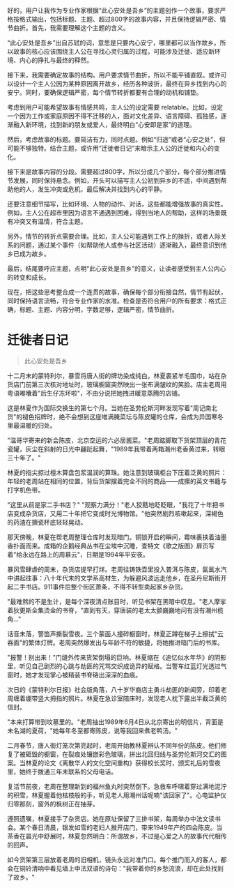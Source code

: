 <ReasoningChainRenderer>
好的，用户让我作为专业作家根据“此心安处是吾乡”的主题创作一个故事，要求严格按格式输出，包括标题、主题、超过800字的故事内容，并且保持逻辑严密、情节曲折。首先，我需要理解这个主题的含义。

“此心安处是吾乡”出自苏轼的词，意思是只要内心安宁，哪里都可以当作故乡。所以故事的核心应该围绕主人公在寻找心灵归属的过程，可能涉及迁徙、适应新环境、内心的挣扎与最终的释然。

接下来，我需要确定故事的结构。用户要求情节曲折，所以不能平铺直叙。或许可以设计一个主人公因为某种原因离开故乡，经历各种波折，最终在异乡找到内心的安宁。同时，要确保逻辑严密，每个情节转折都要有合理的动机和铺垫。

考虑到用户可能希望故事有情感共鸣，主人公的设定需要 relatable。比如，设定一个因为工作或家庭原因不得不迁移的人，面对文化差异、语言障碍、孤独感，逐渐融入新环境，找到新的朋友或爱人，最终明白“心安即是家”的道理。

然后，考虑故事的标题。要简洁有力，同时点题。例如“归途”或者“心安之处”，但可能不够独特。结合主题，或许用“迁徙者日记”来暗示主人公的迁徙和内心的变化。

接下来是故事内容的分段。需要超过800字，所以分成几个部分，每个部分推进情节发展，同时保持悬念。例如，开头可以描写主人公初到异乡的不适，中间遇到帮助他的人，发生冲突或危机，最后解决并找到内心的平静。

还要注意细节描写，比如环境、人物的动作、对话，这些都能增强故事的真实性。例如，主人公在超市里因为语言不通遇到困难，得到当地人的帮助，这样的场景既有冲突又有温情，符合主题。

另外，情节的转折点需要合理。比如，主人公可能遇到工作上的挫折，或者人际关系的问题，通过某个事件（如帮助他人或参与社区活动）逐渐融入，最终意识到他乡已成为故乡。

最后，结尾要呼应主题，点明“此心安处是吾乡”的意义，让读者感受到主人公内心的转变和成长。

现在，把这些思考整合成一个连贯的故事，确保每个部分衔接自然，情节有起伏，同时保持语言流畅，符合专业作家的水准。检查是否符合用户的所有要求：格式正确，标题、主题、内容分明，字数足够，逻辑严密，情节曲折。
</ReasoningChainRenderer>

# 迁徙者日记

> 此心安处是吾乡

十二月末的蒙特利尔，暴雪将唐人街的牌坊染成纯白。林夏裹紧羊毛围巾，站在杂货店门前第三次核对地址时，玻璃橱窗突然映出一张布满皱纹的笑脸。店主老周用粤语嘟囔着"后生仔冻坏啦"，不由分说把她拽进暖意蒸腾的店铺。

这是林夏作为国际交换生的第七个月。当她在圣劳伦斯河畔发现写着"周记南北货"的褪色招牌时，绝不会想到这座堆满腌菜坛与陈皮罐的仓库，会成为异国寒冬里最温暖的归处。

"温哥华寄来的新会陈皮，北京空运的六必居酱菜。"老周踮脚取下货架顶层的青花瓷罐，灰尘在斜射的日光中翩跹起舞，"1989年我带着两箱潮州老香黄过来，转眼三十年了。"

林夏的指尖掠过檀木算盘包浆温润的算珠。她注意到玻璃柜台下压着泛黄的照片：年轻的老周站在相同的位置，背后货架摆着完全不同的商品——成摞的英文书籍与打字机色带。

"这里从前是家二手书店？"
"观察力满分！"老人狡黠地眨眨眼，"我花了十年把书店变成杂货店，又用二十年把它变成时光博物馆。"他突然剧烈咳嗽起来，深褐色的药渣在搪瓷杯底轻轻晃动。

那天傍晚，林夏在帮老周整理仓库时发现暗门。铜锁开启的瞬间，霉味裹挟着油墨香扑面而来。成箱的企鹅经典丛书在尘埃中沉睡，查特文《歌之版图》扉页写着"给永远在路上的周慕云"，日期是1994年平安夜。

暴风雪肆虐的周末，杂货店提早打烊。老周往铸铁壶里投入普洱与陈皮，氤氲水汽中讲起往事：八十年代末的文学系高材生，为躲避风波远走他乡，在圣丹尼斯街开起二手书店。911事件后整个街区萧条，不得不转型卖起家乡杂货。

"最难熬的不是生计，是每个深夜清点账目时，听见书架在黑暗中叹息。"老人摩挲着狄更斯全集烫金的书脊，"直到有天，穿唐装的老太太颤巍巍地问有没有潮州榄角..."

话音未落，警笛声撕裂雪夜。三个蒙面人撞碎橱窗时，林夏正蹲在梯子上擦拭"云吞面"的繁体灯牌。老周突然爆发出与年龄不符的敏捷，将她推进暗门后的书库。

"报警！别出来！"门缝外传来货架倒塌的巨响。林夏缩在《追忆似水年华》的阴影里，听见自己剧烈的心跳与劫匪的咒骂交织成诡异的赋格。当警车红蓝灯光透过气窗时，她才发现掌心被精装书脊硌出深深的血痕。

次日的《蒙特利尔日报》社会版角落，八十岁华裔店主勇斗劫匪的新闻旁，印着老周缠着绷带竖大拇指的照片。林夏在急诊室陪床时，发现老人枕下露出半截泛黄的信封。

"本来打算带到坟墓里的。"老周抽出1989年6月4日从北京寄出的明信片，背面是未名湖的夏荷，"她每年冬至都寄陈皮，说等我回来煮老鸭汤。"

二月春节，唐人街灯笼次第亮起时，老周开始教林夏辨认不同年份的陈皮。他们修复了被砸毁的橱窗，在裂痕处镶嵌彩色玻璃，拼出北回归线与圣劳伦斯河交汇的图案。当林夏的论文《离散华人的文化空间重构》获得校长奖时，颁奖礼后的雪夜里，她终于拨通三年未联系的父母电话。

复活节前夜，老周在整理新到的福州鱼丸时突然倒下。急救车呼啸着穿过满地泥泞的积雪，林夏握着他枯枝般的手，听见老人用潮州话呢喃"该回家了"。心电监护仪归零那刻，窗外的枫树正在抽芽。

遵照遗嘱，林夏接手了杂货店。她在原址保留了三排书架，每周举办中法文读书会。某个春日清晨，银发如雪的老妇人推开店门，带来1949年产的四会陈皮。当茶香在晨光中舒展时，林夏忽然明白：所谓故乡，不过是心爱之人的故事代代相传的回声。

如今货架第三层放着老周的旧相机，镜头永远对准门口。每个推门而入的客人，都会在铜铃清响中看见墙上中法双语的诗句："我带着你的乡愁流浪，却在此处找到了故乡。"